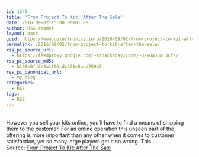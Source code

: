 ```yaml
---
id: 1540
title: 'From Project To Kit: After The Sale'
date: 2016-09-02T15:00:00+01:00
author: RSS reader
layout: post
guid: https://www.uelectronics.info/2016/09/02/from-project-to-kit-after-the-sale/
permalink: /2016/09/02/from-project-to-kit-after-the-sale/
rss_pi_source_url:
  - https://feedproxy.google.com/~r/hackaday/LgoM/~3/xUaJpm_3Lfs/
rss_pi_source_md5:
  - b191e9f43e4a1196cdc321e5aad759b7
rss_pi_canonical_url:
  - my_blog
categories:
  - RSS
tags:
  - RSS
---
```

&#013;  
However you sell your kits online, you’ll have to find a means of shipping them to the customer. For an online operation this unseen part of the offering is more important than any other when it comes to customer satisfaction, yet so many large players get it so wrong. This…&#013;  
Source: <a href="https://feedproxy.google.com/~r/hackaday/LgoM/~3/xUaJpm_3Lfs/" target="_blank">From Project To Kit: After The Sale</a>